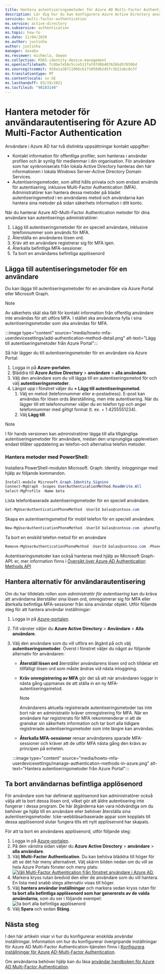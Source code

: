 ```yaml
---
title: Hantera autentiseringsmetoder för Azure AD Multi-Factor Authentication-Azure Active Directory
description: Lär dig hur du kan konfigurera Azure Active Directory användar inställningar för Azure AD Multi-Factor Authentication
services: multi-factor-authentication
ms.service: active-directory
ms.subservice: authentication
ms.topic: how-to
ms.date: 11/04/2020
ms.author: justinha
author: justinha
manager: daveba
ms.reviewer: michmcla, dawoo
ms.collection: M365-identity-device-management
ms.openlocfilehash: fc0be7e50c5cce511fafd7d8b407626bd57659bd
ms.sourcegitcommit: 910a1a38711966cb171050db245fc3b22abc8c5f
ms.translationtype: MT
ms.contentlocale: sv-SE
ms.lasthandoff: 03/19/2021
ms.locfileid: "98183140"
---
```

# <a name="manage-user-authentication-methods-for-azure-ad-multi-factor-authentication"></a>Hantera metoder för användarautentisering för Azure AD Multi-Factor Authentication

Användare i Azure AD har två distinkta uppsättningar kontakt uppgifter:  

- Kontakt information för offentliga profiler, som hanteras i användar profilen och är synlig för medlemmar i din organisation. För användare som har synkroniserats från lokala Active Directory hanteras den här informationen i lokala Windows Server-Active Directory Domain Services.
- Autentiseringsmetoder, som alltid hålls privata och som endast används för autentisering, inklusive Multi-Factor Authentication (MFA). Administratörer kan hantera dessa metoder på bladet autentiseringsmetod i en användares metod och användarna kan hantera sina metoder på sidan säkerhets information i ditt konto.

När du hanterar Azure AD-Multi-Factor Authentication metoder för dina användare kan autentiserings administratörer: 

1. Lägg till autentiseringsmetoder för en speciell användare, inklusive telefonnummer som används för MFA.
1. Återställa en användares lösen ord.
1. Kräv att en användare registrerar sig för MFA igen.
1. Återkalla befintliga MFA-sessioner.
1. Ta bort en användares befintliga applösenord  

## <a name="add-authentication-methods-for-a-user"></a>Lägga till autentiseringsmetoder för en användare 

Du kan lägga till autentiseringsmetoder för en användare via Azure Portal eller Microsoft Graph.  

> [!NOTE]
> Av säkerhets skäl ska fält för kontakt information från offentlig användare inte användas för att utföra MFA. I stället ska användarna fylla i sina autentiseringsmetoder som ska användas för MFA.  

:::image type="content" source="media/howto-mfa-userdevicesettings/add-authentication-method-detail.png" alt-text="Lägg till autentiseringsmetoder från Azure Portal":::

Så här lägger du till autentiseringsmetoder för en användare via Azure Portal:  

1. Logga in på **Azure-portalen**. 
1. Bläddra till **Azure Active Directory**  >  **användare**  >  **alla användare**. 
1. Välj den användare som du vill lägga till en autentiseringsmetod för och välj **autentiseringsmetoder**.  
1. Längst upp i fönstret väljer du **+ Lägg till autentiseringsmetod**.
   1. Välj en metod (telefonnummer eller e-postadress). E-post kan användas för lösen ords återställning, men inte autentisering. När du lägger till ett telefonnummer väljer du en telefon typ och anger telefonnummer med giltigt format (t. ex. + 1 4255551234).
   1. Välj **Lägg till**.

> [!NOTE]
> I för hands versionen kan administratörer lägga till alla tillgängliga autentiseringsmetoder för användare, medan den ursprungliga upplevelsen endast tillåter uppdatering av telefon-och alternativa telefon metoder.

### <a name="manage-methods-using-powershell"></a>Hantera metoder med PowerShell:  

Installera PowerShell-modulen Microsoft. Graph. Identity. inloggningar med hjälp av följande kommandon. 

```powershell
Install-module Microsoft.Graph.Identity.Signins
Connect-MgGraph -Scopes UserAuthenticationMethod.ReadWrite.All
Select-MgProfile -Name beta
```

Lista telefonbaserade autentiseringsmetoder för en speciell användare.

```powershell
Get-MgUserAuthenticationPhoneMethod -UserId balas@contoso.com
```

Skapa en autentiseringsmetod för mobil telefon för en speciell användare.

```powershell
New-MgUserAuthenticationPhoneMethod -UserId balas@contoso.com -phoneType "mobile" -phoneNumber "+1 7748933135"
```

Ta bort en enskild telefon metod för en användare

```powershell
Remove-MgUserAuthenticationPhoneMethod -UserId balas@contoso.com -PhoneAuthenticationMethodId 3179e48a-750b-4051-897c-87b9720928f7
```

Autentiseringsmetoder kan också hanteras med hjälp av Microsoft Graph-API: er, mer information finns i [Översikt över Azure AD Authentication Methods API](/graph/api/resources/authenticationmethods-overview?view=graph-rest-beta&preserve-view=true)

## <a name="manage-user-authentication-options"></a>Hantera alternativ för användarautentisering

Om du har tilldelats rollen som *administratör för autentisering* kan du kräva att användarna återställer sina lösen ord, omregistrerar sig för MFA eller återkalla befintliga MFA-sessioner från sina användar objekt. Utför följande steg för att hantera användar inställningar:

1. Logga in på [Azure-portalen](https://portal.azure.com).
1. Till vänster väljer du **Azure Active Directory** > **Användare** > **Alla användare**.
1. Välj den användare som du vill utföra en åtgärd på och välj **autentiseringsmetoder**. Överst i fönstret väljer du något av följande alternativ för användaren:
   - **Återställ lösen ord** återställer användarens lösen ord och tilldelar ett tillfälligt lösen ord som måste ändras vid nästa inloggning.
   - **Kräv omregistrering av MFA** gör det så att när användaren loggar in nästa gång uppmanas de att ställa in en ny MFA-autentiseringsmetod.
   
      > [!NOTE]
      > Användarens aktuella registrerade autentiseringsmetoder tas inte bort när en administratör kräver omregistrering för MFA. När en användare har registrerats för MFA rekommenderar vi att de granskar sin säkerhets information och tar bort alla tidigare registrerade autentiseringsmetoder som inte längre kan användas.
   
   - **Återkalla MFA-sessioner** rensar användarens sparade MFA-sessioner och kräver att de utför MFA nästa gång den krävs av principen på enheten.
   
    :::image type="content" source="media/howto-mfa-userdevicesettings/manage-authentication-methods-in-azure.png" alt-text="Hantera autentiseringsmetoder från Azure Portal":::

## <a name="delete-users-existing-app-passwords"></a>Ta bort användarnas befintliga applösenord

För användare som har definierat applösenord kan administratörer också välja att ta bort dessa lösen ord, vilket gör att äldre autentisering inte fungerar i dessa program. De här åtgärderna kan vara nödvändiga om du behöver ge hjälp till en användare eller behöver återställa sina autentiseringsmetoder. Icke-webbläsarbaserade appar som kopplats till dessa applösenord slutar fungera tills ett nytt applösenord har skapats. 

För att ta bort en användares applösenord, utför följande steg:

1. Logga in på [Azure-portalen](https://portal.azure.com).
1. På den vänstra sidan väljer du **Azure Active Directory**  >  **användare**  >  **alla användare**.
1. Välj **Multi-Factor Authentication**. Du kan behöva bläddra till höger för att se det här meny alternativet. Välj skärm bilden nedan om du vill se hela Azure Portals fönster och meny plats: [ ![ Välj Multi-Factor Authentication från fönstret användare i Azure AD.](media/howto-mfa-userstates/selectmfa-cropped.png)](media/howto-mfa-userstates/selectmfa.png#lightbox)
1. Markera kryss rutan bredvid den eller de användare som du vill hantera. En lista med snabb stegs alternativ visas till höger.
1. Välj **hantera användar inställningar** och markera sedan kryss rutan för **ta bort alla befintliga applösenord som har genererats av de valda användarna**, som du ser i följande exempel: ![ ta bort alla befintliga applösenord](./media/howto-mfa-userdevicesettings/deleteapppasswords.png)
1. Välj **Spara** och sedan **Stäng**.

## <a name="next-steps"></a>Nästa steg

I den här artikeln visar vi hur du konfigurerar enskilda användar inställningar. Information om hur du konfigurerar övergripande inställningar för Azure AD Multi-Factor Authentication-tjänsten finns i [Konfigurera inställningar för Azure AD-Multi-Factor Authentication](howto-mfa-mfasettings.md).

Om användarna behöver hjälp kan du läsa [användar handboken för Azure AD Multi-Factor Authentication](../user-help/multi-factor-authentication-end-user-first-time.md).
